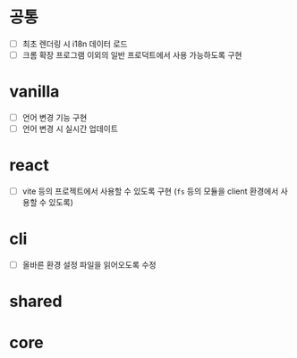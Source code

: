 # 공통

- [ ] 최초 렌더링 시 i18n 데이터 로드
- [ ] 크롬 확장 프로그램 이외의 일반 프로덕트에서 사용 가능하도록 구현

# vanilla

- [ ] 언어 변경 기능 구현
- [ ] 언어 변경 시 실시간 업데이트

# react

- [ ] vite 등의 프로젝트에서 사용할 수 있도록 구현 (`fs` 등의 모듈을 client 환경에서 사용할 수 있도록)

# cli

- [ ] 올바른 환경 설정 파일을 읽어오도록 수정

# shared

# core
